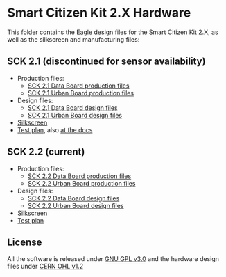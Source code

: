 Smart Citizen Kit 2.X Hardware
==============================

This folder contains the Eagle design files for the Smart Citizen Kit 2.X, as well as the silkscreen and manufacturing files:

## SCK 2.1 (discontinued for sensor availability)

- Production files:
    + [SCK 2.1 Data Board production files](SCK2.1/SCK_DATA_BOARD_2.1/SCK_DATA_BOARD_2.1_PRODUCTION.zip)
    + [SCK 2.1 Urban Board production files](SCK2.1/SCK_URBAN_BOARD_2.1/SCK_URBAN_BOARD_2.1_PRODUCTION.zip)
- Design files:
    + [SCK 2.1 Data Board design files](SCK2.1/SCK_DATA_BOARD_2.1)
    + [SCK 2.1 Urban Board design files](SCK2.1/SCK_URBAN_BOARD_2.1)
- [Silkscreen](SCK2.1/SCK_2.1_SILKSCREEN.pdf)
- [Test plan](SCK2.1/Test/SCK_2.1_TESTPLAN.pdf), also [at the docs](https://docs.smartcitizen.me/assets/notes/SCK_2.1_TESTPLAN.pdf)

## SCK 2.2 (current)

- Production files:
    + [SCK 2.2 Data Board production files](SCK2.2/SCK_DATA_BOARD_2.2/SCK_DATA_BOARD_2.2_PRODUCTION.zip)
    + [SCK 2.2 Urban Board production files](SCK2.2/SCK_URBAN_BOARD_2.2/SCK_URBAN_BOARD_2.2_PRODUCTION.zip)
- Design files:
    + [SCK 2.2 Data Board design files](SCK2.2/SCK_DATA_BOARD_2.2)
    + [SCK 2.2 Urban Board design files](SCK2.2/SCK_URBAN_BOARD_2.2)
- [Silkscreen](SCK2.2/SCK2.2_SILKSCREEN.pdf)
- [Test plan](SCK2.2/Test/SCK2.2_TESTPLAN.pdf)

## License

All the software is released under [GNU GPL v3.0](https://github.com/fablabbcn/smartcitizen-kit-20/blob/master/LICENSE) and the hardware design files under [CERN OHL v1.2](https://github.com/fablabbcn/smartcitizen-kit-20/blob/master/hardware/LICENSE)

